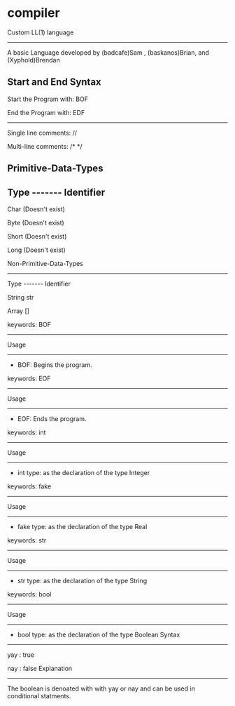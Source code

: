 # compiler
Custom LL(1) language 

______________________ 
A basic Language developed by (badcafe)Sam , (baskanos)Brian, and (Xyphold)Brendan
 
Start and End Syntax
----------------------
Start the Program with: BOF

End the Program with:	 EDF
 
______________________
Single line comments: //

Multi-line comments:  /* */
 
Primitive-Data-Types 
----------------------
 
Type ------- Identifier
-----------------------

Char		(Doesn't exist)

Byte		(Doesn't exist)

Short		(Doesn't exist)

Long		(Doesn't exist)

Non-Primitive-Data-Types
_________________________

Type -------	Identifier

String		str

Array		[]

<Language Name> keywords: BOF
________________

Usage
________________

* BOF: Begins the program.

<Language Name> keywords: EOF
________________

Usage
________________

* EOF: Ends the program.

<Language Name> keywords: int
________________

Usage
________________

* int type: as the declaration of the type Integer

<Language Name> keywords: fake
________________

Usage
________________

* fake type: as the declaration of the type Real

<Language Name> keywords: str
________________

Usage
________________

* str type: as the declaration of the type String

<Language Name> keywords: bool
________________

Usage
________________

* bool type: as the declaration of the type Boolean
Syntax
________________

yay : true

nay : false
Explanation
________________
The boolean is denoated with with yay or nay and can be used in conditional statments. 






